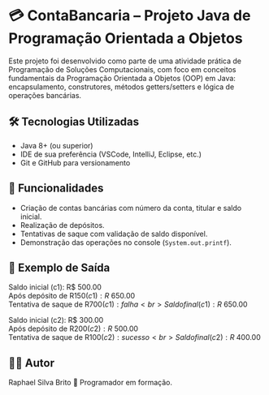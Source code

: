 # 💳 ContaBancaria – Projeto Java de Programação Orientada a Objetos

Este projeto foi desenvolvido como parte de uma atividade prática de Programação de Soluções Computacionais, com foco em conceitos fundamentais da Programação Orientada a Objetos (OOP) em Java: encapsulamento, construtores, métodos getters/setters e lógica de operações bancárias.

## 🛠️ Tecnologias Utilizadas

- Java 8+ (ou superior)
- IDE de sua preferência (VSCode, IntelliJ, Eclipse, etc.)
- Git e GitHub para versionamento


## 🧠 Funcionalidades

- Criação de contas bancárias com número da conta, titular e saldo inicial.
- Realização de depósitos.
- Tentativas de saque com validação de saldo disponível.
- Demonstração das operações no console (`System.out.printf`).

## 📌 Exemplo de Saída

Saldo inicial (c1): R$ 500.00 <br>
Após depósito de R$150 (c1): R$ 650.00 <br>
Tentativa de saque de R$700 (c1): falha <br>
Saldo final (c1): R$ 650.00 <br>

Saldo inicial (c2): R$ 300.00 <br>
Após depósito de R$200 (c2): R$ 500.00 <br>
Tentativa de saque de R$100 (c2): sucesso <br>
Saldo final (c2): R$ 400.00 <br>


## 🧑‍💻 Autor

Raphael Silva Brito
📍 Programador em formação.
